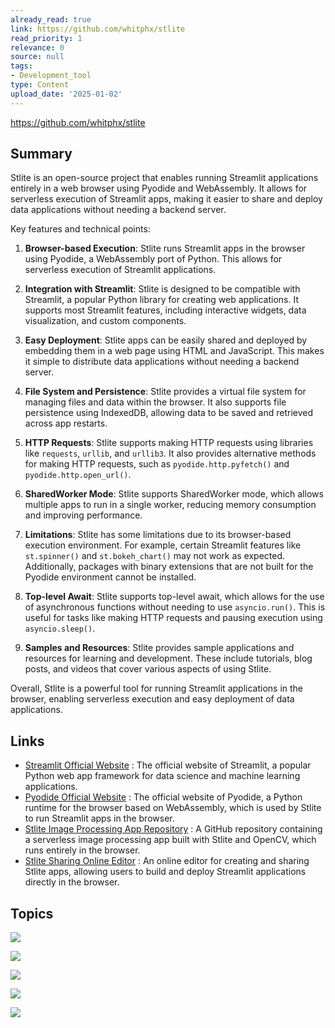 ```yaml
---
already_read: true
link: https://github.com/whitphx/stlite
read_priority: 1
relevance: 0
source: null
tags:
- Development_tool
type: Content
upload_date: '2025-01-02'
---
```


https://github.com/whitphx/stlite
## Summary

Stlite is an open-source project that enables running Streamlit applications entirely in a web browser using Pyodide and WebAssembly. It allows for serverless execution of Streamlit apps, making it easier to share and deploy data applications without needing a backend server.

Key features and technical points:

1. **Browser-based Execution**: Stlite runs Streamlit apps in the browser using Pyodide, a WebAssembly port of Python. This allows for serverless execution of Streamlit applications.

2. **Integration with Streamlit**: Stlite is designed to be compatible with Streamlit, a popular Python library for creating web applications. It supports most Streamlit features, including interactive widgets, data visualization, and custom components.

3. **Easy Deployment**: Stlite apps can be easily shared and deployed by embedding them in a web page using HTML and JavaScript. This makes it simple to distribute data applications without needing a backend server.

4. **File System and Persistence**: Stlite provides a virtual file system for managing files and data within the browser. It also supports file persistence using IndexedDB, allowing data to be saved and retrieved across app restarts.

5. **HTTP Requests**: Stlite supports making HTTP requests using libraries like `requests`, `urllib`, and `urllib3`. It also provides alternative methods for making HTTP requests, such as `pyodide.http.pyfetch()` and `pyodide.http.open_url()`.

6. **SharedWorker Mode**: Stlite supports SharedWorker mode, which allows multiple apps to run in a single worker, reducing memory consumption and improving performance.

7. **Limitations**: Stlite has some limitations due to its browser-based execution environment. For example, certain Streamlit features like `st.spinner()` and `st.bokeh_chart()` may not work as expected. Additionally, packages with binary extensions that are not built for the Pyodide environment cannot be installed.

8. **Top-level Await**: Stlite supports top-level await, which allows for the use of asynchronous functions without needing to use `asyncio.run()`. This is useful for tasks like making HTTP requests and pausing execution using `asyncio.sleep()`.

9. **Samples and Resources**: Stlite provides sample applications and resources for learning and development. These include tutorials, blog posts, and videos that cover various aspects of using Stlite.

Overall, Stlite is a powerful tool for running Streamlit applications in the browser, enabling serverless execution and easy deployment of data applications.
## Links

- [Streamlit Official Website](https://streamlit.io/) : The official website of Streamlit, a popular Python web app framework for data science and machine learning applications.
- [Pyodide Official Website](https://pyodide.org/) : The official website of Pyodide, a Python runtime for the browser based on WebAssembly, which is used by Stlite to run Streamlit apps in the browser.
- [Stlite Image Processing App Repository](https://github.com/whitphx/stlite-image-processing-app) : A GitHub repository containing a serverless image processing app built with Stlite and OpenCV, which runs entirely in the browser.
- [Stlite Sharing Online Editor](https://edit.share.stlite.net/) : An online editor for creating and sharing Stlite apps, allowing users to build and deploy Streamlit applications directly in the browser.

## Topics

![](topics/Concept/Pyodide)

![](topics/Concept/WebAssembly)

![](topics/Concept/Serverless%20Architecture)

![](topics/Concept/SharedWorker)

![](topics/Library/Streamlit)